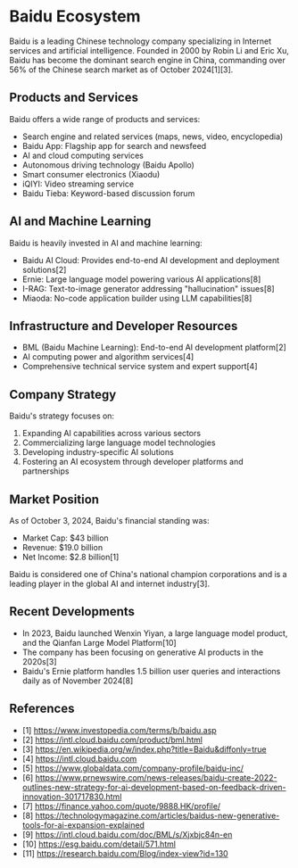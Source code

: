 # Baidu Ecosystem

Baidu is a leading Chinese technology company specializing in Internet services and artificial intelligence. Founded in 2000 by Robin Li and Eric Xu, Baidu has become the dominant search engine in China, commanding over 56% of the Chinese search market as of October 2024[1][3].

## Products and Services

Baidu offers a wide range of products and services:

- Search engine and related services (maps, news, video, encyclopedia)
- Baidu App: Flagship app for search and newsfeed
- AI and cloud computing services
- Autonomous driving technology (Baidu Apollo)
- Smart consumer electronics (Xiaodu)
- iQIYI: Video streaming service
- Baidu Tieba: Keyword-based discussion forum

## AI and Machine Learning

Baidu is heavily invested in AI and machine learning:

- Baidu AI Cloud: Provides end-to-end AI development and deployment solutions[2]
- Ernie: Large language model powering various AI applications[8]
- I-RAG: Text-to-image generator addressing "hallucination" issues[8]
- Miaoda: No-code application builder using LLM capabilities[8]

## Infrastructure and Developer Resources

- BML (Baidu Machine Learning): End-to-end AI development platform[2]
- AI computing power and algorithm services[4]
- Comprehensive technical service system and expert support[4]

## Company Strategy

Baidu's strategy focuses on:

1. Expanding AI capabilities across various sectors
2. Commercializing large language model technologies
3. Developing industry-specific AI solutions
4. Fostering an AI ecosystem through developer platforms and partnerships

## Market Position

As of October 3, 2024, Baidu's financial standing was:
- Market Cap: $43 billion
- Revenue: $19.0 billion
- Net Income: $2.8 billion[1]

Baidu is considered one of China's national champion corporations and is a leading player in the global AI and internet industry[3].

## Recent Developments

- In 2023, Baidu launched Wenxin Yiyan, a large language model product, and the Qianfan Large Model Platform[10]
- The company has been focusing on generative AI products in the 2020s[3]
- Baidu's Ernie platform handles 1.5 billion user queries and interactions daily as of November 2024[8]

## References

- [1] https://www.investopedia.com/terms/b/baidu.asp
- [2] https://intl.cloud.baidu.com/product/bml.html
- [3] https://en.wikipedia.org/w/index.php?title=Baidu&diffonly=true
- [4] https://intl.cloud.baidu.com
- [5] https://www.globaldata.com/company-profile/baidu-inc/
- [6] https://www.prnewswire.com/news-releases/baidu-create-2022-outlines-new-strategy-for-ai-development-based-on-feedback-driven-innovation-301717830.html
- [7] https://finance.yahoo.com/quote/9888.HK/profile/
- [8] https://technologymagazine.com/articles/baidus-new-generative-tools-for-ai-expansion-explained
- [9] https://intl.cloud.baidu.com/doc/BML/s/Xjxbjc84n-en
- [10] https://esg.baidu.com/detail/571.html
- [11] https://research.baidu.com/Blog/index-view?id=130